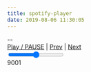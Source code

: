 ```yaml
---
title: spotify-player
date: 2019-08-06 11:30:05
---
```


<div class="music-ui">

<div class="marquee">--</div>
  <div class="control-wrap">
      <div class="controls">
        <a href="javascript:void(0)" class="btn-play">Play / PAUSE</a> |  
        <a href="javascript:void(0)" class="btn-prev">Prev</a> |
        <a href="javascript:void(0)" class="btn-next">Next</a>
      </div>
      <div class="volume-wrap">
        <input id="musicVolume" value="0.5" type="range" min="0" max="1" step="0.1" />
      </div>
 </div>

<div class="progress" id="progressWrap">
          <div class="progress-bar progress-bar-striped active" id="progressbar" role="progressbar" aria-valuenow="100" aria-valuemin="0" aria-valuemax="100" style="width:100%">
              <span id="timerWrap">9001</span>
          </div>
      </div>
</div>